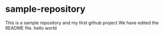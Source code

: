 # sample-repository
This is a sample repository and my first github project
We have edited the README file.
hello world
